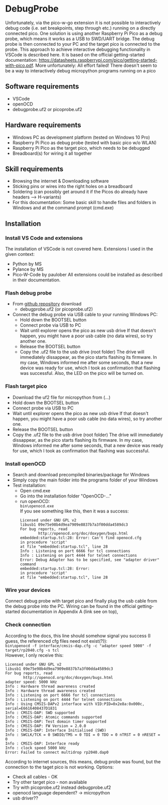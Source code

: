 <!--
 Copyright (c) 2023 Reiner Nikulski
 
 This software is released under the MIT License.
 https://opensource.org/licenses/MIT
-->
# DebugProbe
Unfortunately, via the pico-w-go extension it is not possible to interactively debug code (i.e. set breakpoints, step through etc.) running on a directly connected pico.
One solution is using another Raspberry Pi Pico as a debug probe, which means it works as a USB to SWD/UART bridge.
The debug probe is then connected to your PC and the target pico is connected to the probe.
This approach to achieve interactive debugging functionality in VSCode is described here.
It is based on the official getting-started documentation: https://datasheets.raspberrypi.com/pico/getting-started-with-pico.pdf.
More unfortunately: All effort failed! There doesn't seem to be a way to interactively debug micropython programs running on a pico 

## Software requirements
- VSCode
- openOCD
- debugprobe.uf2 or picoprobe.uf2
## Hardware requirements
- Windows PC as development platform (tested on Windows 10 Pro)
- Raspberry Pi Pico as debug probe (tested with basic pico w/o WLAN)
- Raspberry Pi Pico as the target pico, which needs to be debugged
- Breadboard(s) for wiring it all together
## Skill requirements
- Browsing the internet & Downloading software
- Sticking pins or wires into the right holes on a breadboard
- Soldering (can possibly get around it if the Picos do already have headers --> H-variants)
- For this documentation: Some basic skill to handle files and folders in Windows and at the command prompt (cmd.exe)

## Installation
### Install VS Code and extensions
The installation of VSCode is not covered here. Extensions I used in the given context:
- Python by MS
- Pylance by MS
- Pico-W-Code by paulober
All extensions could be installed as described in their documentation.
### Flash debug probe
- From [github repository](https://github.com/raspberrypi/picoprobe/releases) download
  - debugprobe.uf2 (or picoprobe.uf2)
- Connect the debug probe via USB cable to your running Windows PC:
  - Hold down the BOOTSEL button
  - Connect probe via USB to PC
  - Wait until explorer opens the pico as new usb drive
    If that doesn't happen, you might have a poor usb cable (no data wires), so try another one.
  - Release the BOOTSEL button
  - Copy the .uf2 file to the usb drive (root folder)
    The drive will immediately dissappear, as the pico starts flashing its firmware.
    In my case, Windows informed me after some seconds, that a new device was ready for use, which I took as confirmation that flashing was successful.
    Also, the LED on the pico will be turned on.
  
### Flash target pico
- Download the uf2 file for micropython from (...)
- Hold down the BOOTSEL button
- Connect probe via USB to PC
- Wait until explorer opens the pico as new usb drive
  If that doesn't happen, you might have a poor usb cable (no data wires), so try another one.
- Release the BOOTSEL button
- Copy the .uf2 file to the usb drive (root folder)
  The drive will immediately dissappear, as the pico starts flashing its firmware.
  In my case, Windows informed me after some seconds, that a new device was ready for use, which I took as confirmation that flashing was successful.

### Install openOCD
- Search and download precompiled binaries/package for Windows
- Simply copy the main folder into the programs folder of your Windows
- Test installation:
  - Open cmd.exe
  - Go into the installation folder "OpenOCD-..."
  - run openOCD:  
    ```bin\openocd.exe```  
    If you see something like this, then it was a success:
    ```Open On-Chip Debugger 0.12.0 (2023-06-21) [https://github.com/sysprogs/openocd]
    Licensed under GNU GPL v2
    libusb1 09e75e98b4d9ea7909e8837b7a3f00dda4589dc3
    For bug reports, read
            http://openocd.org/doc/doxygen/bugs.html
    embedded:startup.tcl:28: Error: Can't find openocd.cfg
    in procedure 'script'
    at file "embedded:startup.tcl", line 28
    Info : Listening on port 6666 for tcl connections
    Info : Listening on port 4444 for telnet connections
    Error: Debug Adapter has to be specified, see "adapter driver" command
    embedded:startup.tcl:28: Error:
    in procedure 'script'
    at file "embedded:startup.tcl", line 28
    ```
### Wire your devices
Connect debug probe with target pico and finally plug the usb cable from the debug probe into the PC.
Wiring can be found in the official getting-started documentation in Appendix A (link see on top), 
### Check connection
According to the docs, this line should somehow signal you success (I guess, the referenced cfg files need not exist(?)):  
```bin\openocd -f interface/cmsis-dap.cfg -c "adapter speed 5000" -f target/rp2040.cfg -s tcl```  
However, I only receive this:
```Open On-Chip Debugger 0.12.0 (2023-06-21) [https://github.com/sysprogs/openocd]
Licensed under GNU GPL v2
libusb1 09e75e98b4d9ea7909e8837b7a3f00dda4589dc3
For bug reports, read
        http://openocd.org/doc/doxygen/bugs.html
adapter speed: 5000 kHz
Info : Hardware thread awareness created
Info : Hardware thread awareness created
Info : Listening on port 6666 for tcl connections
Info : Listening on port 4444 for telnet connections
Info : Using CMSIS-DAPv2 interface with VID:PID=0x2e8a:0x000c, serial=E6616408437D1831
Info : CMSIS-DAP: SWD supported
Info : CMSIS-DAP: Atomic commands supported
Info : CMSIS-DAP: Test domain timer supported
Info : CMSIS-DAP: FW Version = 2.0.0
Info : CMSIS-DAP: Interface Initialised (SWD)
Info : SWCLK/TCK = 0 SWDIO/TMS = 0 TDI = 0 TDO = 0 nTRST = 0 nRESET = 0
Info : CMSIS-DAP: Interface ready
Info : clock speed 5000 kHz
Error: Failed to connect multidrop rp2040.dap0
```
According to internet sources, this means, debug probe was found, but the connection to the taget pico is not working.
Options:
- Check all cables - OK
- Try other target pico - non available
- Try with picoprobe.uf2 instead debugprobe.uf2
- openocd language dependent? -> micropython
- usb driver??